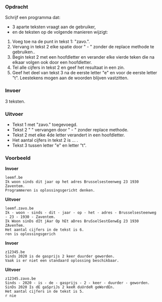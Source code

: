 ### Opdracht

Schrijf een programma dat:  
- 3 aparte teksten vraagt aan de gebruiker,  
- en de teksten op de volgende manieren wijzigt:

1. Voeg toe na de punt in tekst 1: "zavo.".
2. Vervang in tekst 2 elke spatie door " - " zonder de replace methode te gebruiken..
3. Begin tekst 2 met een hoofdletter en verander elke vierde teken die na elkaar volgen ook door een hoofdletter.
4. Tel alle cijfers in tekst 2 en geef het resultaat in een zin.
5. Geef het deel van tekst 3 na de eerste letter "e" en voor de eerste letter "t".
Leestekens mogen aan de woorden blijven vastzitten.

### Invoer

3 teksten.

### Uitvoer

* Tekst 1 met "zavo." toegevoegd. 
* Tekst 2 " " vervangen door " - " zonder replace methode.
* Tekst 2 met elke 4de letter verandert in een hoofdletter.
* Het aantal cijfers in tekst 2 is ... .
* Tekst 3 tussen letter "e" en letter "t".

### Voorbeeld

**Invoer**
    
    leemf.be
    Ik woon sinds dit jaar op het adres Brusselsesteenweg 23 1930 Zaventem.
    Programmeren is oplossingsgericht denken.

**Uitvoer**

    leemf.zavo.be
    Ik - woon - sinds - dit - jaar - op - het - adres - Brusselsesteenweg - 23 - 1930 - Zaventem.
    Ik Woon sinDs dIt jAar Op hEt aDres BruSselSestEenwEg 23 1930 ZAvenTem.
    Het aantal cijfers in de tekst is 6.
    ren is oplossingsgerich
   
   
**Invoer**
    
    z12345.be
    Sinds 2020 is de gasprijs 2 keer duurder geworden.
    Vaak is er niet een standaard oplossing beschikbaar.

**Uitvoer**

    z12345.zavo.be
    Sinds - 2020 - is - de - gasprijs - 2 - keer - duurder - geworden.
    SinDs 2020 Is dE gaSpriJs 2 keeR duUrdeR geWordEn.
    Het aantal cijfers in de tekst is 5.
    r nie

